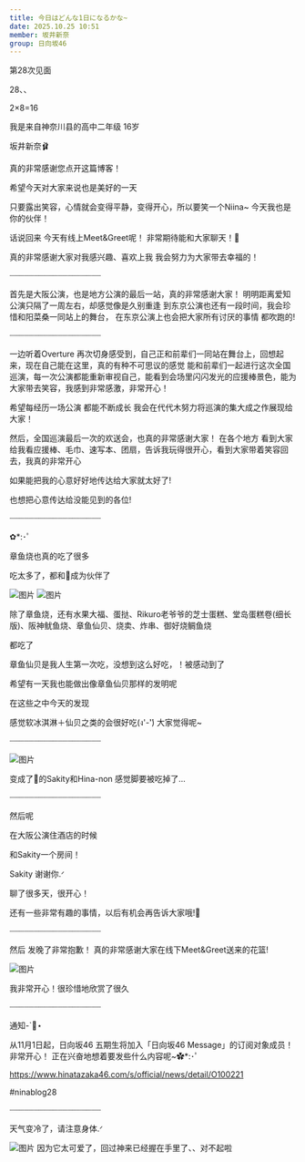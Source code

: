 ```yaml
---
title: 今日はどんな1日になるかな~
date: 2025.10.25 10:51
member: 坂井新奈
group: 日向坂46
---
```


第28次见面

28、、

2×8=16


我是来自神奈川县的高中二年级 16岁

坂井新奈🩰

真的非常感谢您点开这篇博客！




希望今天对大家来说也是美好的一天



只要露出笑容，心情就会变得平静，变得开心，所以要笑一个Niina~
今天我也是你的伙伴！


话说回来
今天有线上Meet&Greet呢！
非常期待能和大家聊天！🎃


真的非常感谢大家对我感兴趣、喜欢上我
我会努力为大家带去幸福的！


┈┈┈┈┈┈┈┈┈┈┈┈┈┈┈┈┈┈┈


首先是大阪公演，也是地方公演的最后一站，真的非常感谢大家！
明明距离爱知公演只隔了一周左右，却感觉像是久别重逢
到东京公演也还有一段时间，我会珍惜和阳菜桑一同站上的舞台，
在东京公演上也会把大家所有讨厌的事情
都吹跑的!


┈┈┈┈┈┈┈┈┈┈┈┈┈┈┈┈┈┈┈


一边听着Overture
再次切身感受到，自己正和前辈们一同站在舞台上，回想起来，现在自己能在这里，真的有种不可思议的感觉
能和前辈们一起进行这次全国巡演，每一次公演都能重新审视自己，能看到会场里闪闪发光的应援棒景色，能为大家带去笑容，我感到非常感激，非常开心！



希望每经历一场公演
都能不断成长
我会在代代木努力将巡演的集大成之作展现给大家！





然后，全国巡演最后一次的欢送会，也真的非常感谢大家！
在各个地方
看到大家给我看应援棒、毛巾、速写本、团扇，告诉我玩得很开心，看到大家带着笑容回去，我真的非常开心

如果能把我的心意好好地传达给大家就太好了!

也想把心意传达给没能见到的各位!



┈┈┈┈┈┈┈┈┈┈┈┈┈┈┈┈┈┈┈


✿*:･ﾟ







章鱼烧也真的吃了很多

吃太多了，都和🐙成为伙伴了


![图片](https://cdn.hinatazaka46.com/files/14/diary/official/member/moblog/202510/mobXIqjV2.jpg)
![图片](https://cdn.hinatazaka46.com/files/14/diary/official/member/moblog/202510/mobKhfshJ.jpg)





除了章鱼烧，还有水果大福、蛋挞、Rikuro老爷爷的芝士蛋糕、堂岛蛋糕卷(细长版)、阪神鱿鱼烧、章鱼仙贝、烧卖、炸串、御好烧鲷鱼烧

都吃了‪

章鱼仙贝是我人生第一次吃，没想到这么好吃，！被感动到了

希望有一天我也能做出像章鱼仙贝那样的发明呢


在这些之中今天的发现

感觉软冰淇淋＋仙贝之类的会很好吃(ง'-̀'́)
大家觉得呢~




┈┈┈┈┈┈┈┈┈┈┈┈┈┈┈┈┈┈┈



![图片](https://cdn.hinatazaka46.com/files/14/diary/official/member/moblog/202510/mobTKHNiv.jpg)

变成了🐙的Sakity和Hina-non
感觉脚要被吃掉了…


┈┈┈┈┈┈┈┈┈┈┈┈┈┈┈┈┈┈┈


然后呢

在大阪公演住酒店的时候

和Sakity一个房间！


Sakity
谢谢你.ᐟ‪

聊了很多天，很开心！

还有一些非常有趣的事情，以后有机会再告诉大家哦!🩵



┈┈┈┈┈┈┈┈┈┈┈┈┈┈┈┈┈┈┈



然后
发晚了非常抱歉！
真的非常感谢大家在线下Meet&Greet送来的花篮!


![图片](https://cdn.hinatazaka46.com/files/14/diary/official/member/moblog/202510/mobhCwt8P.jpg)

我非常开心！很珍惜地欣赏了很久




┈┈┈┈┈┈┈┈┈┈┈┈┈┈┈┈┈┈┈

通知-`📢⋆

从11月1日起，日向坂46 五期生将加入「日向坂46 Message」的订阅对象成员！
非常开心！
正在兴奋地想着要发些什么内容呢~✿*:･ﾟ


https://www.hinatazaka46.com/s/official/news/detail/O100221



#ninablog28




┈┈┈┈┈┈┈┈┈┈┈┈┈┈┈┈┈┈┈


天气变冷了，请注意身体.ᐟ‪


![图片](https://cdn.hinatazaka46.com/files/14/diary/official/member/moblog/202510/mobM1rrOj.jpg)
因为它太可爱了，回过神来已经握在手里了、、对不起啦